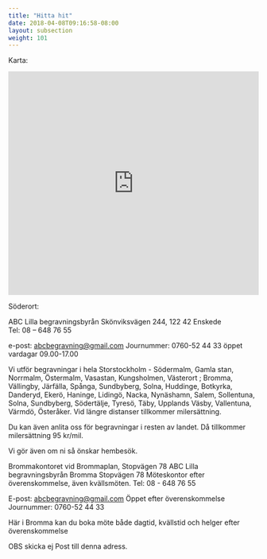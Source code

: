 ```yaml
---
title: "Hitta hit"
date: 2018-04-08T09:16:58-08:00
layout: subsection
weight: 101
---
```


Karta:

<iframe style="border: 0;" src="https://www.google.com/maps/embed?pb=!1m18!1m12!1m3!1d2038.5168669067882!2d18.05573471607007!3d59.27422038163959!2m3!1f0!2f0!3f0!3m2!1i1024!2i768!4f13.1!3m3!1m2!1s0x465f777dfd0766d1%3A0x879eaf7e9f0706da!2sSk%C3%B6nviksv%C3%A4gen+244%2C+122+42+Enskede!5e0!3m2!1ssv!2sse!4v1475318859868" width="100%" height="450" frameborder="0" allowfullscreen="allowfullscreen"></iframe>

Söderort:

ABC Lilla begravningsbyrån
Skönviksvägen 244, 122 42 Enskede  
Tel: 08 – 648 76 55  

e-post: abcbegravning@gmail.com
Journummer: 0760-52 44 33 öppet vardagar 09.00-17.00

Vi utför begravningar i hela Storstockholm - Södermalm, Gamla stan, Norrmalm, Östermalm, Vasastan, Kungsholmen, Västerort ; Bromma, Vällingby, Järfälla, Spånga, Sundbyberg, Solna, Huddinge, Botkyrka, Danderyd, Ekerö, Haninge, Lidingö, Nacka,  Nynäshamn, Salem, Sollentuna, Solna, Sundbyberg, Södertälje, Tyresö, Täby, Upplands Väsby, Vallentuna, Värmdö, Österåker. Vid längre distanser tillkommer milersättning.

Du kan även anlita oss för begravningar i resten av landet. Då tillkommer milersättning 95 kr/mil.

Vi gör även om ni så önskar hembesök.


Brommakontoret vid Brommaplan, Stopvägen 78
ABC Lilla begravningsbyrån Bromma
Stopvägen 78
Möteskontor efter överenskommelse, även kvällsmöten.
Tel: 08 - 648 76 55  

E-post: abcbegravning@gmail.com
Öppet efter överenskommelse
Journummer: 0760-52 44 33

Här i Bromma kan du boka möte både dagtid, kvällstid och helger efter överenskommelse

OBS skicka ej Post till denna adress.
